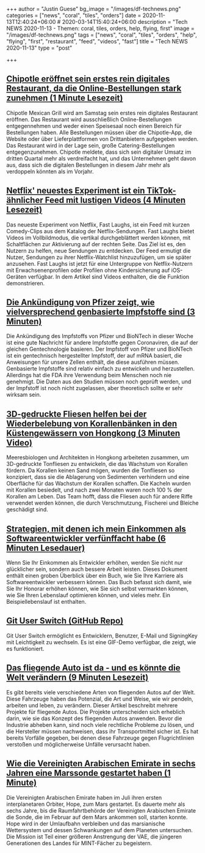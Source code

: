 +++
author = "Justin Guese"
bg_image = "/images/df-technews.png"
categories = ["news", "coral", "tiles", "orders"]
date = 2020-11-13T12:40:24+06:00 # 2020-03-14T15:40:24+06:00
description = "Tech NEWS 2020-11-13 - Themen: coral, tiles, orders, help, flying, first"
image = "/images/df-technews.png"
tags = ["news", "coral", "tiles", "orders", "help", "flying", "first", "restaurant", "feed", "videos", "fast"]
title = "Tech NEWS 2020-11-13"
type = "post"

+++

## [Chipotle eröffnet sein erstes rein digitales Restaurant, da die Online-Bestellungen stark zunehmen (1 Minute Lesezeit)](https://www.cnbc.com/2020/11/11/chipotle-to-open-its-first-digital-only-restaurant-as-online-orders-soar.html/1/01000175c149fc6d-30dfed3a-dabd-4a21-9a0a-e6ff99442c59-000000/Kc-CrMtjGjaL2UbbUkhzE00USCQxC9wytWjeSP6Nu-M=167)

 Chipotle Mexican Grill wird am Samstag sein erstes rein digitales Restaurant eröffnen. Das Restaurant wird ausschließlich Online-Bestellungen entgegennehmen und weder einen Speisesaal noch einen Bereich für Bestellungen haben. Alle Bestellungen müssen über die Chipotle-App, die Website oder über Lieferplattformen von Drittanbietern aufgegeben werden. Das Restaurant wird in der Lage sein, große Catering-Bestellungen entgegenzunehmen. Chipotle meldete, dass sich sein digitaler Umsatz im dritten Quartal mehr als verdreifacht hat, und das Unternehmen geht davon aus, dass sich die digitalen Bestellungen in diesem Jahr mehr als verdoppeln könnten als im Vorjahr.

## [Netflix' neuestes Experiment ist ein TikTok-ähnlicher Feed mit lustigen Videos (4 Minuten Lesezeit)](https://techcrunch.com/2020/11/12/netflixs-latest-experiment-is-a-tiktok-like-feed-of-funny-videos//1/01000175c149fc6d-30dfed3a-dabd-4a21-9a0a-e6ff99442c59-000000/nuhhNjeeTpbDjf5L6AkCejl6qxAJOGmohVp8QyUiarU=167)

 Das neueste Experiment von Netflix, Fast Laughs, ist ein Feed mit kurzen Comedy-Clips aus dem Katalog der Netflix-Sendungen. Fast Laughs bietet Videos im Vollbildmodus, die vertikal durchgeblättert werden können, mit Schaltflächen zur Aktivierung auf der rechten Seite. Das Ziel ist es, den Nutzern zu helfen, neue Sendungen zu entdecken. Der Feed ermutigt die Nutzer, Sendungen zu ihrer Netflix-Watchlist hinzuzufügen, um sie später anzusehen. Fast Laughs ist jetzt für eine Untergruppe von Netflix-Nutzern mit Erwachsenenprofilen oder Profilen ohne Kindersicherung auf iOS-Geräten verfügbar. In dem Artikel sind Videos enthalten, die die Funktion demonstrieren.

## [Die Ankündigung von Pfizer zeigt, wie vielversprechend genbasierte Impfstoffe sind (3 Minuten)](https://www.theverge.com/21562309/pfizer-coronavirus-vaccine-gene-based/1/01000175c149fc6d-30dfed3a-dabd-4a21-9a0a-e6ff99442c59-000000/jFlgp4JiRrYLdSZq23EGgd9Te4dXd6U3C2pZwojMASM=167)

 Die Ankündigung des Impfstoffs von Pfizer und BioNTech in dieser Woche ist eine gute Nachricht für andere Impfstoffe gegen Coronaviren, die auf der gleichen Gentechnologie basieren. Der Impfstoff von Pfizer und BioNTech ist ein gentechnisch hergestellter Impfstoff, der auf mRNA basiert, die Anweisungen für unsere Zellen enthält, die diese ausführen müssen. Genbasierte Impfstoffe sind relativ einfach zu entwickeln und herzustellen. Allerdings hat die FDA ihre Verwendung beim Menschen noch nie genehmigt. Die Daten aus den Studien müssen noch geprüft werden, und der Impfstoff ist noch nicht zugelassen, aber theoretisch sollte er sehr wirksam sein.

## [3D-gedruckte Fliesen helfen bei der Wiederbelebung von Korallenbänken in den Küstengewässern von Hongkong (3 Minuten Video)](https://www.scmp.com/video/hong-kong/3109534/3d-printed-tiles-help-revive-coral-beds-hong-kong-coastal-waters/1/01000175c149fc6d-30dfed3a-dabd-4a21-9a0a-e6ff99442c59-000000/tkwIDsWzIQlJ0Rv4s83nlcA9uW_LV0D1tvPnI5WrQbk=167)

 Meeresbiologen und Architekten in Hongkong arbeiteten zusammen, um 3D-gedruckte Tonfliesen zu entwickeln, die das Wachstum von Korallen fördern. Da Korallen keinen Sand mögen, wurden die Tonfliesen so konzipiert, dass sie die Ablagerung von Sedimenten verhindern und eine Oberfläche für das Wachstum der Korallen schaffen. Die Kacheln wurden mit Korallen besiedelt, und nach zwei Monaten waren noch 100 % der Korallen am Leben. Das Team hofft, dass die Fliesen auch für andere Riffe verwendet werden können, die durch Verschmutzung, Fischerei und Bleiche geschädigt sind.

## [Strategien, mit denen ich mein Einkommen als Softwareentwickler verfünffacht habe (6 Minuten Lesedauer)](https://devcareer.elliotbonneville.com//1/01000175c149fc6d-30dfed3a-dabd-4a21-9a0a-e6ff99442c59-000000/GspwUnKrEWI7FfKTRnLzKlmyItQY_Qbyl73zXVkp7vI=167)

 Wenn Sie Ihr Einkommen als Entwickler erhöhen, werden Sie nicht nur glücklicher sein, sondern auch bessere Arbeit leisten. Dieses Dokument enthält einen groben Überblick über ein Buch, wie Sie Ihre Karriere als Softwareentwickler verbessern können. Das Buch befasst sich damit, wie Sie Ihr Honorar erhöhen können, wie Sie sich selbst vermarkten können, wie Sie Ihren Lebenslauf optimieren können, und vieles mehr. Ein Beispiellebenslauf ist enthalten.

## [Git User Switch (GitHub Repo)](https://github.com/geongeorge/Git-User-Switch/1/01000175c149fc6d-30dfed3a-dabd-4a21-9a0a-e6ff99442c59-000000/242zxx25fRjCTUAXzaOqTv54TklpwfqZMujhBOpvs1E=167)

 Git User Switch ermöglicht es Entwicklern, Benutzer, E-Mail und SigningKey mit Leichtigkeit zu wechseln. Es ist eine GIF-Demo verfügbar, die zeigt, wie es funktioniert.

## [Das fliegende Auto ist da - und es könnte die Welt verändern (9 Minuten Lesezeit)](https://www.bbc.com/future/article/20201111-the-flying-car-is-here-vtols-jetpacks-and-air-taxis/1/01000175c149fc6d-30dfed3a-dabd-4a21-9a0a-e6ff99442c59-000000/Mg-Aj_l3rgbLNG1mrH3SqUV4RHOmlAiuazPeDHPD1Zg=167)

 Es gibt bereits viele verschiedene Arten von fliegenden Autos auf der Welt. Diese Fahrzeuge haben das Potenzial, die Art und Weise, wie wir pendeln, arbeiten und leben, zu verändern. Dieser Artikel beschreibt mehrere Projekte für fliegende Autos. Die Projekte unterscheiden sich erheblich darin, wie sie das Konzept des fliegenden Autos anwenden. Bevor die Industrie abheben kann, sind noch viele rechtliche Probleme zu lösen, und die Hersteller müssen nachweisen, dass ihr Transportmittel sicher ist. Es hat bereits Vorfälle gegeben, bei denen diese Fahrzeuge gegen Flugrichtlinien verstoßen und möglicherweise Unfälle verursacht haben.

## [Wie die Vereinigten Arabischen Emirate in sechs Jahren eine Marssonde gestartet haben (1 Minute)](https://www.vice.com/en/article/n7vb5x/how-the-united-arab-emirates-launched-a-mars-probe-in-six-years/1/01000175c149fc6d-30dfed3a-dabd-4a21-9a0a-e6ff99442c59-000000/dXhIHP9CEtvmilvxu2MRNnLwtCu55TiGtdvX_4Q-Re0=167)

 Die Vereinigten Arabischen Emirate haben im Juli ihren ersten interplanetaren Orbiter, Hope, zum Mars gestartet. Es dauerte mehr als sechs Jahre, bis die Raumfahrtbehörde der Vereinigten Arabischen Emirate die Sonde, die im Februar auf dem Mars ankommen soll, starten konnte. Hope wird in der Umlaufbahn verbleiben und das marsianische Wettersystem und dessen Schwankungen auf dem Planeten untersuchen. Die Mission ist Teil einer größeren Anstrengung der VAE, die jüngeren Generationen des Landes für MINT-Fächer zu begeistern.

